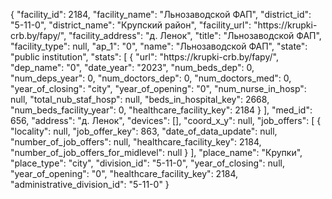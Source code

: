 {
    "facility_id": 2184,
    "facility_name": "Льнозаводской ФАП",
    "district_id": "5-11-0",
    "district_name": "Крупский район",
    "facility_url": "https:\/\/krupki-crb.by\/fapy\/",
    "facility_address": "д. Ленок",
    "title": "Льнозаводской ФАП",
    "facility_type": null,
    "ap_1": "0",
    "name": "Льнозаводской ФАП",
    "state": "public institution",
    "stats": [
        {
            "url": "https:\/\/krupki-crb.by\/fapy\/",
            "dep_name": "0",
            "date_year": "2023",
            "num_beds_dep": 0,
            "num_deps_year": 0,
            "num_doctors_dep": 0,
            "num_doctors_med": 0,
            "year_of_closing": "city",
            "year_of_opening": "0",
            "num_nurse_in_hosp": null,
            "total_nub_staf_hosp": null,
            "beds_in_hospital_key": 2668,
            "num_beds_facility_year": 0,
            "healthcare_facility_key": 2184
        }
    ],
    "med_id": 656,
    "address": "д. Ленок",
    "devices": [],
    "coord_x_y": null,
    "job_offers": [
        {
            "locality": null,
            "job_offer_key": 863,
            "date_of_data_update": null,
            "number_of_job_offers": null,
            "healthcare_facility_key": 2184,
            "number_of_job_offers_for_midlevel": null
        }
    ],
    "place_name": "Крупки",
    "place_type": "city",
    "division_id": "5-11-0",
    "year_of_closing": null,
    "year_of_opening": "0",
    "healthcare_facility_key": 2184,
    "administrative_division_id": "5-11-0"
}